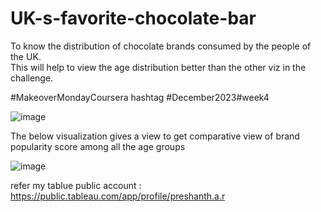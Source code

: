 # UK-s-favorite-chocolate-bar

To know the distribution of chocolate brands consumed by the people of the UK.   
This will help to view the age distribution better than the other viz in the challenge.

#MakeoverMondayCoursera hashtag #December2023#week4


![image](https://user-images.githubusercontent.com/66838658/208977477-b43005a4-c3f5-4e31-a2aa-e55c42f0cb13.png)

The below visualization  gives a view to get comparative view of brand popularity score among all the age groups

![image](https://user-images.githubusercontent.com/66838658/208977516-e482f65a-7a01-41c8-801c-2df67deb1092.png)


refer my tablue public account : https://public.tableau.com/app/profile/preshanth.a.r
